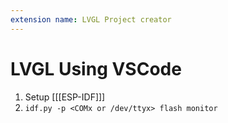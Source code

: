 ```yaml
---
extension name: LVGL Project creator
---
```


# LVGL Using VSCode 

1. Setup [[[ESP-IDF]]]
2. `idf.py -p <COMx or /dev/ttyx> flash monitor`


